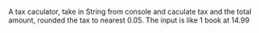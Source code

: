 A tax caculator, take in String from console and caculate tax and the total amount, rounded the tax to nearest 0.05. The input is like 1 book at 14.99
